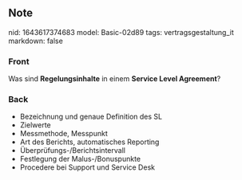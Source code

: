 ## Note
nid: 1643617374683
model: Basic-02d89
tags: vertragsgestaltung_it
markdown: false

### Front
Was sind <b>Regelungsinhalte</b> in einem <b>Service Level Agreement</b>?

### Back
<ul><li>Bezeichnung und genaue Definition des SL</li><li>Zielwerte</li><li>Messmethode, Messpunkt</li><li>Art des Berichts, automatisches Reporting</li><li>Überprüfungs-/Berichtsintervall</li><li>Festlegung der Malus-/Bonuspunkte</li><li>Procedere bei Support und Service Desk</li></ul>
